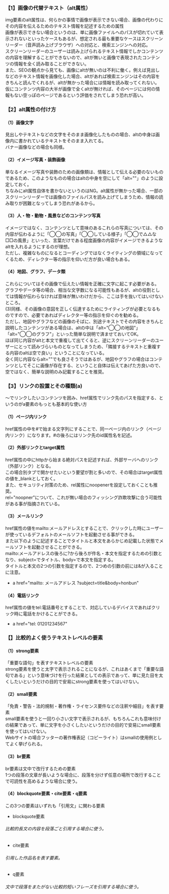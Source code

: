 ### 【1】画像の代替テキスト（alt属性）
img要素のalt属性は、何らかの事情で画像が表示できない場合、画像の代わりにその内容を伝えるためのテキスト情報を記述するための属性<br>
画像が表示できない場合というのは、単に画像ファイルへのパスが切れていて表示されないといったケースもあるが、想定される最も重要なケースはスクリーンリーダー（音声読み上げブラウザ）への対応と、検索エンジンへの対応。<br>
スクリーンリーダーのユーザーは読み上げられるテキスト情報でしかコンテンツの内容を理解することができないので、altが無いと画像で表現されたコンテンツの情報を全く読み取ることができない。<br>
また、SEOの観点から見ても、画像にaltが無いのは不利に働く。例えば見出しなどのテキスト情報を画像化した場合、altがあれば検索エンジンはその内容をきちんと読んでくれるが、altが無かった場合には情報を読み取ってくれない。<br>
仮にコンテンツ内容の大半が画像で全くaltが無ければ、そのページには何の情報もない空っぽのページであるという評価をされてしまう恐れが高い。

### 【2】alt属性の付け方
#### （1）画像文字
見出しやテキストなどの文字をそのまま画像化したものの場合、altの中身は画像内に書かれているテキストをそのまま入れてる。<br>
バナー画像などの場合も同様。

#### （2）イメージ写真・装飾画像
単なるイメージ写真や装飾のための画像類は、情報として伝える必要のないものであるため、このようなものの場合はaltの中身を空にして「alt=""」のように設定しておく。<br>
ちなみにalt属性自体を書かないというのはNG。alt属性が無かった場合、一部のスクリーンリーダーでは画像のファイルパスを読み上げてしまうため、情報の読み取りが困難となってしまう恐れがあるから。

#### （3）人・物・動物・風景などのコンテンツ写真
イメージではなく、コンテンツとして意味のあるこれらの写真については、その内容が伝わるように「◯◯の写真」「◯◯している様子」「◯◯で△△な□□の風景」といった、言葉だけである程度画像の内容がイメージできるようなaltを入れるようにするのが理想。<br>
ただし、複雑なものになるとコーディングではなくライティングの領域になってくるため、ディレクター等の指示を仰いだ方が良い場合もある。

#### （4）地図、グラフ、データ類
これらについてはその画像で伝えたい情報を正確に文字に起こす必要がある。<br>
グラフやデータ等の場合、相当な文字数になる可能性もあるが、altの役割としては情報が伝わらなければ意味が無いわけだから、ここは手を抜いてはいけないところ。<br>
(3)同様、その画像の意図を正しく伝達するためにライティングが必要となるものですので、必要であればディレクター等の指示を仰ぐのを勧める。<br>
ただし、地図やグラフなどの画像のそばに、別途テキストでその内容をきちんと説明したコンテンツがある場合は、altの中は「alt="◯◯の地図"」「alt="◯◯のグラフ"」といった簡単な説明で済ませておいてOK。<br>
ほぼ同じ内容がaltと本文で重複して出てくると、逆にスクリーンリーダーのユーザーにとって読みづらいものとなってしまうため、「隣接するテキストと重複する内容のaltは空で良い」ということになっている。<br>
全く同じ内容ならalt=""でも良さそうではあるが、地図やグラフの場合はコンテンツとしてそこに画像が存在する、ということ自体は伝えてあげた方良いので、空ではなく、簡単な説明のみ記載することを推奨。

### 【3】リンクの設置とその種類(a)
<a>〜</a>でリンクしたいコンテンツを囲み、href属性でリンク先のパスを指定する、というのがa要素のもっとも基本的な使い方
#### （1）ページ内リンク
href属性の中を#で始まる文字列にすることで、同一ページ内のリンク（ページ内リンク）になります。#の後ろにはリンク先のid属性名を記述。

#### （2）外部リンクとtarget属性
href属性の中にhttpから始まる絶対パスを記述すれば、外部サーバへのリンク（外部リンク）となる。<br>
この場合別タブで開かせたいという要望が割と多いので、その場合はtarget属性の値を_blankとしておく。<br>
また、セキュリティ対策のため、rel属性にnoopenerを設定しておくことも推奨。<br>
rel="noopner"について、これが無い場合のフィッシング詐欺攻撃に合う可能性がある事が指摘されている。

#### （3）メールリンク
href属性の値をmailto:メールアドレスとすることで、クリックした時にユーザーが使っているデフォルトのメールソフトを起動させる事ができる。<br>
また以下のように記述することでタイトルと本文をあらかじめ記載した状態でメールソフトを起動させることができる。<br>
mailto:メールアドレスの後ろに?から後ろが件名・本文を指定するための引数となり、subject=でタイトル、body=で本文を指定する。<br>
タイトルと本文の2つの引数を指定するので、2つめの引数の前には&が入ることに注意。
- a href="mailto: メールアドレス ?subject=title&body=honbun" 

#### （4）電話リンク
href属性の値をtel:電話番号とすることで、対応しているデバイスであればクリック時に電話をかけることができる。
- a href="tel: 01201234567"

### 【】比較的よく使うテキストレベルの要素
#### （1）strong要素
「重要な語句」を表すテキストレベルの要素<br>
strong要素を使うと太字で表示されることになるが、これはあくまで「重要な語句である」という意味づけを行った結果としての表示であって、単に見た目を太くしたいというだけの目的で安易にstrong要素を使ってはいけない。

#### （2）small要素
「免責・警告・法的規制・著作権・ライセンス要件などの注釈や細目」を表す要素<br>
small要素を使うと一回り小さい文字で表示されるが、もちろんこれも意味付けの結果であって、単に文字を小さくしたいというだけの目的で安易にsmall要素を使ってはいけない。<br>
Webサイトの場合フッターの著作権表記（コピーライト）はsmallの使用例としてよく挙げられる。

#### （3）br要素
br要素は文中で改行するための要素<br>
1つの段落の文章が長いような場合に、段落を分けず任意の場所で改行することで可読性を高めるような場合に使う。

#### （4）blockquote要素・cite要素・q要素
この3つの要素はいずれも「引用文」に関わる要素
- blockquote要素
###### 比較的長文の内容を段落ごと引用する場合に使う。
- cite要素
###### 引用した作品名を表す要素。
- q要素
###### 文中で段落をまたがない比較的短いフレーズを引用する場合に使う。
